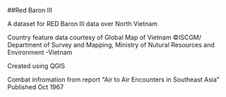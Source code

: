 ##Red Baron III

A dataset for RED Baron III data over North Vietnam

Country feature data courtesy of Global Map of Vietnam ©ISCGM/ Department of Survey and Mapping, Ministry of Nutural Resources and Environment -Vietnam

Created using QGIS 

Combat infromation from report "Air to Air Encounters in Southeast Asia" Published Oct 1967
